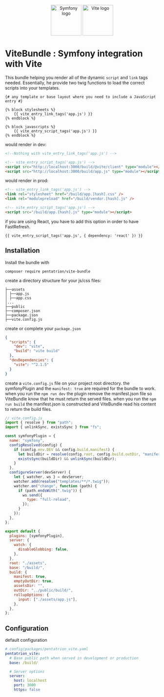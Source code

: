 <p align="center">
  <img width="100" src="https://raw.githubusercontent.com/lhapaipai/vite-bundle/main/docs/symfony.svg" alt="Symfony logo">
  <img width="100" src="https://raw.githubusercontent.com/lhapaipai/vite-bundle/main/docs/vitejs.svg" alt="Vite logo">
</p>

# ViteBundle : Symfony integration with Vite

This bundle helping you render all of the dynamic `script` and `link` tags needed.
Essentially, he provide two twig functions to load the correct scripts into your templates.

```twig
{# any template or base layout where you need to include a JavaScript entry #}

{% block stylesheets %}
    {{ vite_entry_link_tags('app.js') }}
{% endblock %}

{% block javascripts %}
    {{ vite_entry_script_tags('app.js') }}
{% endblock %}
```

would render in dev:

```html
<!--Nothing with vite_entry_link_tags('app.js') -->

<!-- vite_entry_script_tags('app.js') -->
<script src="http://localhost:3000/build/@vite/client" type="module"></script>
<script src="http://localhost:3000/build/app.js" type="module"></script>
```

would render in prod:

```html
<!-- vite_entry_link_tags('app.js') -->
<link rel="stylesheet" href="/build/app.[hash].css" />
<link rel="modulepreload" href="/build/vendor.[hash].js" />

<!-- vite_entry_script_tags('app.js') -->
<script src="/build/app.[hash].js" type="module"></script>
```

if you are using React, you have to add this option in order to have FastRefresh.

```twig
{{ vite_entry_script_tags('app.js', { dependency: 'react' }) }}
```

## Installation

Install the bundle with

```
composer require pentatrion/vite-bundle
```

create a directory structure for your js/css files:

```
├──assets
│ ├──app.js
│ ├──app.css
│...
├──public
├──composer.json
├──package.json
├──vite.config.js
```

create or complete your `package.json`

```json
{
  "scripts": {
    "dev": "vite",
    "build": "vite build"
  },
  "devDependencies": {
    "vite": "^2.1.5"
  }
}
```

create a `vite.config.js` file on your project root directory.
the symfonyPlugin and the `manifest: true` are required for the bundle to work. when you run the `npm run dev` the plugin remove the manifest.json file so ViteBundle know that he must return the served files.
when you run the `npm run build` the manifest.json is constructed and ViteBundle read his content to return the build files.

```js
// vite.config.js
import { resolve } from "path";
import { unlinkSync, existsSync } from "fs";

const symfonyPlugin = {
  name: "symfony",
  configResolved(config) {
    if (config.env.DEV && config.build.manifest) {
      let buildDir = resolve(config.root, config.build.outDir, "manifest.json");
      existsSync(buildDir) && unlinkSync(buildDir);
    }
  },
  configureServer(devServer) {
    let { watcher, ws } = devServer;
    watcher.add(resolve("templates/**/*.twig"));
    watcher.on("change", function (path) {
      if (path.endsWith(".twig")) {
        ws.send({
          type: "full-reload",
        });
      }
    });
  },
};

export default {
  plugins: [symfonyPlugin],
  server: {
    watch: {
      disableGlobbing: false,
    },
  },
  root: "./assets",
  base: "/build/",
  build: {
    manifest: true,
    emptyOutDir: true,
    assetsDir: "",
    outDir: "../public/build/",
    rollupOptions: {
      input: ["./assets/app.js"],
    },
  },
};
```

## Configuration

default configuration

```yaml
# config/packages/pentatrion_vite.yaml
pentatrion_vite:
  # Base public path when served in development or production
  base: /build/

  # Server options
  server:
    host: localhost
    port: 3000
    https: false
```
